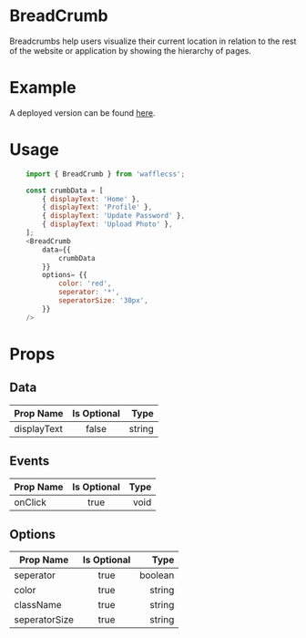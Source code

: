 # BreadCrumb

Breadcrumbs help users visualize their current location in relation to the rest of the website or application by showing the hierarchy of pages.

# Example

A deployed version can be found [here](https://wafflecss-jithinqw.vercel.app/?path=/docs/breadcrumb--default-bread-crumb).

# Usage

```javascript
    import { BreadCrumb } from 'wafflecss';

    const crumbData = [
        { displayText: 'Home' },
        { displayText: 'Profile' },
        { displayText: 'Update Password' },
        { displayText: 'Upload Photo' },
    ];
    <BreadCrumb
        data={{
            crumbData
        }}
        options= {{
            color: 'red',
            seperator: '*',
            seperatorSize: '30px',
        }}
    />
```

# Props

## Data
| Prop Name   |Is Optional    |  Type |
|----------|:-------------:|------:|
| displayText |  false | string |

## Events

| Prop Name   |      Is Optional       |  Type |
|----------|:-------------:|------:|
| onClick |  true | void |

## Options

| Prop Name   |      Is Optional      |  Type |
|----------|:-------------:|------:|
| seperator |  true | boolean |
| color |    true   |   string |
| className |    true   |   string |
| seperatorSize |    true   |   string |
